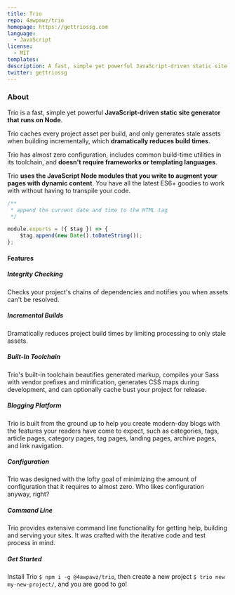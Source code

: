 ```yaml
---
title: Trio
repo: 4awpawz/trio
homepage: https://gettriossg.com
language:
  - JavaScript
license:
  - MIT
templates:
description: A fast, simple yet powerful JavaScript-driven static site generator.
twitter: gettriossg
---
```


### About

Trio is a fast, simple yet powerful **JavaScript-driven static site
generator that runs on Node**.

Trio caches every project asset per build, and only generates stale
assets when building incrementally, which **dramatically reduces build times**.

Trio has almost zero configuration, includes common build-time utilities
in its toolchain, and **doesn't require frameworks or templating languages**.

Trio **uses the JavaScript Node modules that you write to augment your pages
with dynamic content**. You have all the latest ES6+ goodies to work with
without having to transpile your code.

```javascript
/**
 * append the current date and time to the HTML tag
 */

module.exports = ({ $tag }) => {
    $tag.append(new Date().toDateString());
};
```

#### Features

##### Integrity Checking

Checks your project's chains of dependencies and notifies you when assets can't be resolved.

##### Incremental Builds

Dramatically reduces project build times by limiting processing to only stale assets.

##### Built-In Toolchain

Trio's built-in toolchain beautifies generated markup, compiles your Sass with vendor prefixes and minification, generates CSS maps during development, and can optionally cache bust your project for release.

##### Blogging Platform

Trio is built from the ground up to help you create modern-day blogs with the features your readers have come to expect, such as categories, tags, article pages, category pages, tag pages, landing pages, archive pages, and link navigation.

##### Configuration

Trio was designed with the lofty goal of minimizing the amount of configuration that it requires to almost zero. Who likes configuration anyway, right?

##### Command Line

Trio provides extensive command line functionality for getting help, building and serving your sites. It was crafted with the iterative code and test process in mind.

##### Get Started

Install Trio `$ npm i -g @4awpawz/trio`, then create a new project `$ trio new my-new-project/`, and you are good to go!
